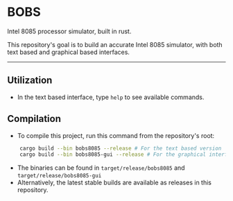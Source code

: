 # BOBS
Intel 8085 processor simulator, built in rust.

This repository's goal is to build an accurate Intel 8085 simulator, with both text based and graphical based interfaces.

---

## Utilization
+ In the text based interface, type `help` to see available commands.

## Compilation
+ To compile this project, run this command from the repository's root:
```sh
    cargo build --bin bobs8085 --release # For the text based version
    cargo build --bin bobs8085-gui --release # For the graphical interface
```
+ The binaries can be found in `target/release/bobs8085` and `target/release/bobs8085-gui`
+ Alternatively, the latest stable builds are available as releases in this repository.
